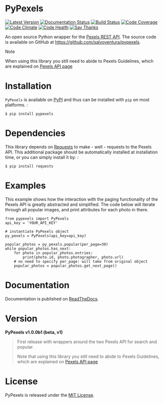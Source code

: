 # PyPexels

[![Latest
Version](https://badge.fury.io/py/pypexels.svg)](https://badge.fury.io/py/pypexels)
[![Documentation
Status](https://readthedocs.org/projects/pypexels/badge/?version=latest)](http://pypexels.readthedocs.io/en/latest/?badge=latest)
[![Build
Status](https://travis-ci.org/salvoventura/pypexels.svg?branch=master)](https://travis-ci.org/salvoventura/pypexels)
[![Code
Coverage](https://codecov.io/gh/salvoventura/pypexels/branch/master/graph/badge.svg)](https://codecov.io/gh/salvoventura/pypexels)
[![Code
Climate](https://codeclimate.com/github/salvoventura/pypexels/badges/gpa.svg)](https://codeclimate.com/github/salvoventura/pypexels)
[![Code
Health](https://landscape.io/github/salvoventura/pypexels/master/landscape.svg?style=flat)](https://landscape.io/github/salvoventura/pypexels/master)
[![Say
Thanks](https://img.shields.io/badge/Say%20Thanks-!-1EAEDB.svg)](https://saythanks.io/to/salvoventura)

An open source Python wrapper for the [Pexels REST
API](https://www.pexels.com/api/). The source code is available on
GitHub at <https://github.com/salvoventura/pypexels>.

<div class="note">

<div class="admonition-title">

Note

</div>

When using this library you still need to abide to Pexels Guidelines,
which are explained on [Pexels API page](https://www.pexels.com/api/)

</div>

# Installation

`PyPexels` is available on [PyPI](https://pypi.python.org/pypi) and thus
can be installed with `pip` on most platforms. :

    $ pip install pypexels

# Dependencies

This library depends on [Requests](http://docs.python-requests.org) to
make - well - requests to the Pexels API. This additional package should
be automatically installed at installation time, or you can simply
install it by: :

    $ pip install requests

# Examples

This example shows how the interaction with the paging functionality of
the Pexels API is greatly abstracted and simplified. The code below will
iterate through all popular images, and print attributes for each photo
in there.

``` sourceCode python
from pypexels import PyPexels
api_key = 'YOUR_API_KEY'

# instantiate PyPexels object
py_pexels = PyPexels(api_key=api_key)

popular_photos = py_pexels.popular(per_page=30)
while popular_photos.has_next:
    for photo in popular_photos.entries:
        print(photo.id, photo.photographer, photo.url)
    # no need to specify per_page: will take from original object
    popular_photos = popular_photos.get_next_page()
```

# Documentation

Documentation is published on
[ReadTheDocs](http://pypexels.readthedocs.io/).

# Version

**PyPexels v1.0.0b1 (beta, v1)**

> First release with wrappers around the two Pexels API for search and
> popular.
> 
> Note that using this library you still need to abide to Pexels
> Guidelines, which are explained on [Pexels API
> page](https://www.pexels.com/api/)

# License

PyPexels is released under the [MIT
License](http://www.opensource.org/licenses/MIT).
